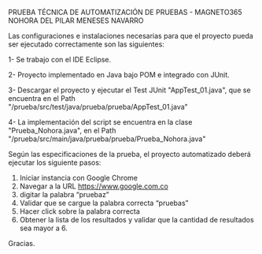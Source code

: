 PRUEBA TÉCNICA DE AUTOMATIZACIÓN DE PRUEBAS - MAGNETO365
NOHORA DEL PILAR MENESES NAVARRO

Las configuraciones e instalaciones necesarias para que el proyecto pueda ser ejecutado correctamente son las siguientes:

1- Se trabajo con el IDE Eclipse.

2- Proyecto implementado en Java bajo POM e integrado con JUnit.

3- Descargar el proyecto y ejecutar el Test JUnit "AppTest_01.java", que se encuentra en el Path "/prueba/src/test/java/prueba/prueba/AppTest_01.java"

4- La implementación del script se encuentra en la clase "Prueba_Nohora.java", en el Path "/prueba/src/main/java/prueba/prueba/Prueba_Nohora.java"


Según las especificaciones de la prueba, el proyecto automatizado deberá ejecutar los siguiente pasos:

1. Iniciar instancia con Google Chrome
2. Navegar a la URL https://www.google.com.co
3. digitar la palabra “pruebaz”
4. Validar que se cargue la palabra correcta “pruebas”
5. Hacer click sobre la palabra correcta
6. Obtener la lista de los resultados y validar que la cantidad de resultados sea
mayor a 6.

Gracias.

